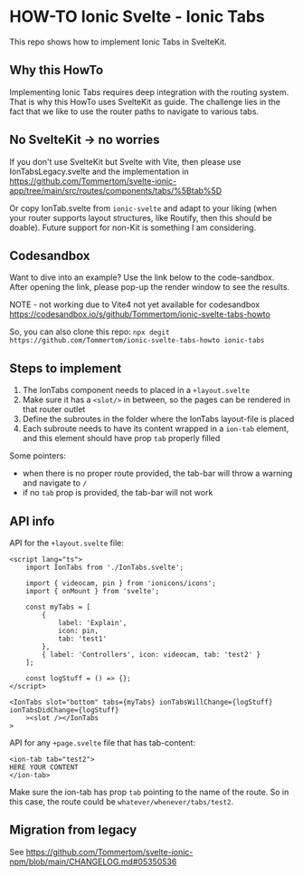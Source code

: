 # HOW-TO Ionic Svelte - Ionic Tabs
This repo shows how to implement Ionic Tabs in SvelteKit. 

## Why this HowTo
Implementing Ionic Tabs requires deep integration with the routing system. That is why this HowTo uses SvelteKit as guide. The challenge lies in the fact that we like to use the router paths to navigate to various tabs.

## No SvelteKit -> no worries
If you don't use SvelteKit but Svelte with Vite, then please use IonTabsLegacy.svelte and the implementation in https://github.com/Tommertom/svelte-ionic-app/tree/main/src/routes/components/tabs/%5Btab%5D

Or copy IonTab.svelte from `ionic-svelte` and adapt to your liking (when your router supports layout structures, like Routify, then this should be doable). Future support for non-Kit is something I am considering.

## Codesandbox
Want to dive into an example? Use the link below to the code-sandbox. After opening the link, please pop-up the render window to see the results.

NOTE - not working due to Vite4 not yet available for codesandbox
https://codesandbox.io/s/github/Tommertom/ionic-svelte-tabs-howto

So, you can also clone this repo:
`npx degit https://github.com/Tommertom/ionic-svelte-tabs-howto ionic-tabs`

## Steps to implement 
1. The IonTabs component needs to placed in a `+layout.svelte` 
2. Make sure it has a `<slot/>` in between, so the pages can be rendered in that router outlet
3. Define the subroutes in the folder where the IonTabs layout-file is placed
4. Each subroute needs to have its content wrapped in a `ion-tab` element, and this element should have prop `tab` properly filled

Some pointers:
- when there is no proper route provided, the tab-bar will throw a warning and navigate to `/`
- if no `tab` prop is provided, the tab-bar will not work 

## API info
API for the `+layout.svelte` file:
```
<script lang="ts">
	import IonTabs from './IonTabs.svelte';

	import { videocam, pin } from 'ionicons/icons';
	import { onMount } from 'svelte';

	const myTabs = [
		{
			label: 'Explain',
			icon: pin,
			tab: 'test1'
		},
		{ label: 'Controllers', icon: videocam, tab: 'test2' }
	];

	const logStuff = () => {};
</script>

<IonTabs slot="bottom" tabs={myTabs} ionTabsWillChange={logStuff} ionTabsDidChange={logStuff}
	><slot /></IonTabs
>
```

API for any `+page.svelte` file that has tab-content:

```
<ion-tab tab="test2">
HERE YOUR CONTENT
</ion-tab>
```
Make sure the ion-tab has prop `tab` pointing to the name of the route. So in this case, the route could be `whatever/whenever/tabs/test2`.

## Migration from legacy
See https://github.com/Tommertom/svelte-ionic-npm/blob/main/CHANGELOG.md#05350536
